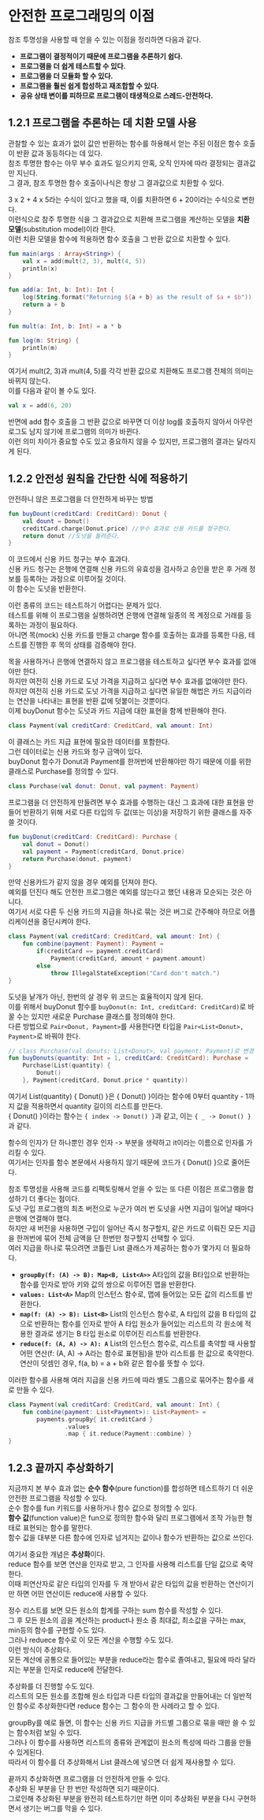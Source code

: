 # 안전한 프로그래밍의 이점
참조 투명성을 사용할 때 얻을 수 있는 이점을 정리하면 다음과 같다.
- **프로그램이 결정적이기 때문에 프로그램을 추론하기 쉽다.**
- **프로그램을 더 쉽게 테스트할 수 있다.**
- **프로그램을 더 모듈화 할 수 있다.**
- **프로그램을 훨씬 쉽게 합성하고 재조합할 수 있다.**
- **공유 상태 변이를 피하므로 프로그램이 태생적으로 스레드-안전하다.**

## 1.2.1 프로그램을 추론하는 데 치환 모델 사용
관찰할 수 있는 효과가 없이 값만 반환하는 함수를 하용해서 얻는 주된 이점은 함수 호출이 반환 값과 동등하다는 데 있다.  
참조 투명한 함수는 아무 부수 효과도 일으키지 안혹, 오직 인자에 따라 결정되는 결과값만 지닌다.  
그 결과, 참조 투명한 함수 호출이나식은 항상 그 결과값으로 치환할 수 있다.

3 x 2 + 4 x 5라는 수식이 있다고 했을 때, 이를 치환하면 6 + 20이라는 수식으로 변한다.  
이런식으로 참주 투명한 식을 그 결과값으로 치환해 프로그램을 계산하는 모델을 **치환 모델**(substitution model)이라 한다.  
이런 치환 모델을 함수에 적용하면 함수 호출을 그 반환 값으로 치환할 수 있다.  
```kotlin
fun main(args : Array<String>) {
    val x = add(mult(2, 3), mult(4, 5))
    println(x)
}

fun add(a: Int, b: Int): Int {
    log(String.format("Returning ${a + b} as the result of $a + $b"))
    return a + b
}

fun mult(a: Int, b: Int) = a * b

fun log(m: String) {
    println(m)
}
```
여기서 mult(2, 3)과 mult(4, 5)를 각각 반환 값으로 치환해도 프로그램 전체의 의미는 바뀌지 않는다.  
이를 다음과 같이 볼 수도 있다.
```kotlin
val x = add(6, 20)
```
반면에 add 함수 호출을 그 반환 값으로 바꾸면 더 이상 log를 호출하지 않아서 아무런 로그도 남지 않기에 프로그램의 의미가 바뀐다.  
이런 의미 차이가 중요할 수도 있고 중요하지 않을 수 있지만, 프로그램의 결과는 달라지게 된다.

## 1.2.2 안전성 원칙을 간단한 식에 적용하기
안전하니 않은 프로그램을 더 안전하게 바꾸는 방법
```kotlin
fun buyDount(creditCard: CreditCard): Donut {
    val dount = Donut()
    creditCard.charge(Donut.price) //부수 효과로 신용 카드를 청구한다.
    return donut //도넛을 돌려준다.
}
```
이 코드에서 신용 카드 청구는 부수 효과다.  
신용 카드 청구는 은행에 연결해 신용 카드의 유효성을 검사하고 승인을 받은 후 거래 정보를 등록하는 과정으로 이루어질 것이다.  
이 함수는 도넛을 반환한다.

이런 종류의 코드는 테스트하기 어렵다는 문제가 있다.  
테스트를 위해 이 프로그램을 실행하려면 은행에 연결해 일종의 목 계정으로 거래를 등록하는 과정이 필요하다.  
아니면 목(mock) 신용 카드를 만들고 charge 함수를 호출하는 효과를 등록한 다음, 테스트를 진행한 후 목의 상태를 검증해야 한다.  

목을 사용하거나 은행에 연결하지 않고 프로그램을 테스트하고 싶다면 부수 효과를 없애야만 한다.  
하지만 여전히 신용 카드로 도넛 가격을 지급하고 싶다면 부수 효과를 없애야만 한다.  
하지만 여전히 신용 카드로 도넛 가격을 지급하고 싶다면 유일한 해법은 카드 지급이라는 연산을 나타내는 표현을 반환 값에 덧붙이는 것뿐이다.  
이제 buyDonut 함수는 도넛과 카드 지급에 대한 표현을 함께 반환해야 한다. 
```kotlin
class Payment(val creditCard: CreditCard, val amount: Int)
```
이 클래스는 카드 지급 표현에 필요한 데이터를 포함한다.  
그런 데이터로는 신용 카드와 청구 금액이 있다.  
buyDonut 함수가 Donut과 Payment를 한꺼번에 반환해야만 하기 때문에 이를 위한 클래스로 Purchase를 정의할 수 있다.
```kotlin
class Purchase(val donut: Donut, val payment: Payment)
```
프로그램을 더 안전하게 만들려면 부수 효과를 수행하는 대신 그 효과에 대한 표현을 만들어 반환하기 위해 서로 다른 타입의 두 값(또는 이상)을 저장하기 위한 클래스를 자주 쓸 것이다.  
```kotlin
fun buyDonut(creditCard: CreditCard): Purchase {
    val donut = Donut()
    val payment = Payment(creditCard, Donut.price)
    return Purchase(donut, payment)
}
```
만약 신용카드가 같지 않을 경우 예외를 던져야 한다.  
예외를 던진다 해도 안전한 프로그램은 예외를 않는다고 했던 내용과 모순되는 것은 아니다.  
여기서 서로 다른 두 신용 카드의 지급을 하나로 묶는 것은 버그로 간주해야 하므로 어플리케이션을 중단시켜야 한다.  
```kotlin
class Payment(val creditCard: CreditCard, val amount: Int) {
    fun combine(payment: Payment): Payment =
        if(creditCard == payment.creditCard)
            Payment(creditCard, amount + payment.amount)
        else 
            throw IllegalStateException("Card don't match.")
}
```
도넛을 낱개가 아닌, 한번의 살 경우 위 코드는 효율적이지 않게 된다.  
이를 위해서 buyDonut 함수를 `buyDonut(n: Int, creditCard: CreditCard)`로 바꿀 수는 있지만 새로운 Purchase 클래스를 정의해야 한다.  
다른 방법으로 `Pair<Donut, Payment>`를 사용한다면 타입을 `Pair<List<Donut>, Payment>`로 바꿔야 한다.
```kotlin
// class Purchase(val donuts: List<Donut>, val payment: Payment)로 변경
fun buyDonuts(quantity: Int = 1, creditCard: CreditCard): Purchase = 
    Purchase(List(quantity) {
        Donut()
    }, Payment(creditCard, Donut.price * quantity))
```
여기서 List(quantity) { Donut() }은 { Donut() }이라는 함수에 0부터 quantity - 1까지 값을 적용하면서 quantity 길이의 리스트를 만든다.  
{ Donut() }이라는 함수는 `{ index -> Donut() }`과 같고, 이는 `{ _ -> Donut() }`과 같다.  

함수의 인자가 단 하나뿐인 경우 인자 -> 부분을 생략하고 it이라는 이름으로 인자를 가리킬 수 있다.  
여기서는 인자를 함수 본문에서 사용하지 않기 때문에 코드가 { Donut() }으로 줄어든다.  

참조 투명성을 사용해 코드를 리팩토링해서 얻을 수 있는 또 다른 이점은 프로그램을 합성하기 더 좋다는 점이다.  
도넛 구입 프로그램의 최초 버전으로 누군가 여러 번 도넛을 사면 지급이 일어날 때마다 은행에 연결해야 했다.  
하지만 새 버전을 사용하면 구입이 일어난 즉시 청구할지, 같은 카드로 이뤄진 모든 지급을 한꺼번에 묶어 전체 금액을 단 한번만 청구할지 선택할 수 있다.  
여러 지급을 하나로 묶으려면 코틀린 List 클래스가 제공하는 함수가 몇가지 더 필요하다.
- **`groupBy(f: (A) -> B): Map<B, List<A>>`** A타입의 값을 B타입으로 반환하는 함수를 인자로 받아 키와 값의 쌍으로 이루어진 맵을 반환한다.
- **`values: List<A>`** Map의 인스턴스 함수로, 맵에 들어있는 모든 값의 리스트를 반환한다.
- **`map(f: (A) -> B): List<B>`** List의 인스턴스 함수로, A 타입의 값을 B 타입의 값으로 반환하는 함수를 인자로 받아 A 타입 원소가 들어있는 리스트의 각 원소에 적용한 결과로 생기는 B 타입 원소로 이루어진 리스트를 반환한다.
- **`reduce(f: (A, A) -> A): A`** List의 인스턴스 함수로, 리스트를 축약할 때 사용할 어떤 연산(f: (A, A) -> A라는 함수로 표현됨)을 받아 리스트를 한 값으로 축약한다. 연산이 덧셈인 경우, f(a, b) = a + b와 같은 함수를 뜻할 수 있다.

이러한 함수를 사용해 여러 지급을 신용 카드에 따라 별도 그룹으로 묶어주는 함수를 새로 만들 수 있다.
```kotlin
class Payment(val creditCard: CreditCard, val amount: Int) {
    fun combine(payment: List<Payment>): List<Payment> =
        payments.groupBy{ it.creditCard }
                .values
                .map { it.reduce(Payment::combine) }
}
```

## 1.2.3 끝까지 추상화하기
지금까지 본 부수 효과 없는 **순수 함수**(pure function)를 합성하면 테스트하기 더 쉬운 안전한 프로그램을 작성할 수 있다.  
순수 함수를 fun 키워드를 사용하거나 함수 값으로 정의할 수 있다.  
**함수 값**(function value)은 fun으로 정의한 함수와 달리 프로그램에서 조작 가능한 형태로 표현되는 함수를 말한다.  
함수 값을 대부분 다른 함수에 인자로 넘겨지는 값이나 함수가 반환하는 값으로 쓰인다.

여기서 중요한 개념은 **추상화**이다.  
reduce 함수를 보면 연산을 인자로 받고, 그 인자를 사용해 리스트를 단일 값으로 축약한다.  
이때 피연산자로 같은 타입의 인자를 두 개 받아서 같은 타입의 값을 반환하는 연산이기만 하면 어떤 연산이든 reduce에 사용할 수 있다.  

정수 리스트를 보면 모든 원소의 합계를 구하는 sum 함수를 작성할 수 있다.  
그 후 모든 원소의 곱을 계산하는 product나 원소 중 최대값, 최소값을 구하는 max, min등의 함수를 구현할 수도 있다.  
그러나 reduece 함수로 이 모든 계산을 수행할 수도 있다.  
이런 방식이 추상화다.  
모든 계산에 공통으로 들어있는 부분을 reduce라는 함수로 졸여내고, 필요에 따라 달라지는 부분을 인자로 reduce에 전달한다.  

추상화를 더 진행할 수도 있다.  
리스트의 모든 원소를 조합해 원소 타입과 다른 타입의 결과값을 만들어내는 더 일반적인 함수로 추상화한다면 reduce 함수는 그 함수의 한 사례라고 할 수 있다.  

 groupBy를 예로 들면, 이 함수는 신용 카드 지급을 카드별 그룹으로 묶을 때만 쓸 수 있는 함수처럼 보일 수 있다.  
 그러나 이 함수를 사용하면 리스트의 종류와 관계없이 원소의 특성에 따라 그룹을 만들 수 있게된다.  
 따라서 이 함수를 더 추상화해서 List 클래스에 넣으면 더 쉽게 재사용할 수 있다.  

 끝까지 추상화하면 프로그램을 더 안전하게 만들 수 있다.  
 추상화 된 부분을 단 한 번만 작성하면 되기 때문이다.  
 그로인해 추상화된 부분을 완전히 테스트하기만 하면 이미 추상화된 부분을 다시 구현하면서 생기는 버그를 막을 수 있다.  